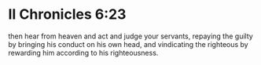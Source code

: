 # II Chronicles 6:23

then hear from heaven and act and judge your servants, repaying the guilty by bringing his conduct on his own head, and vindicating the righteous by rewarding him according to his righteousness.
